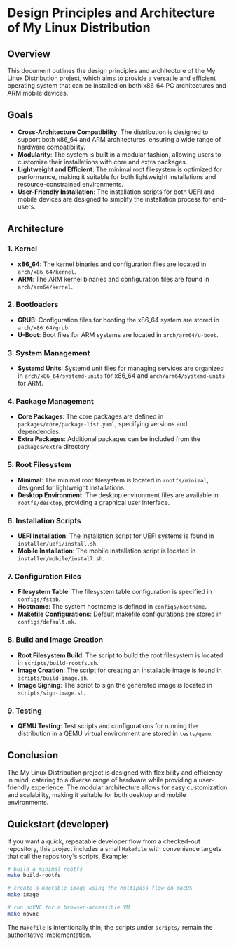 # Design Principles and Architecture of My Linux Distribution

## Overview
This document outlines the design principles and architecture of the My Linux Distribution project, which aims to provide a versatile and efficient operating system that can be installed on both x86_64 PC architectures and ARM mobile devices.

## Goals
- **Cross-Architecture Compatibility**: The distribution is designed to support both x86_64 and ARM architectures, ensuring a wide range of hardware compatibility.
- **Modularity**: The system is built in a modular fashion, allowing users to customize their installations with core and extra packages.
- **Lightweight and Efficient**: The minimal root filesystem is optimized for performance, making it suitable for both lightweight installations and resource-constrained environments.
- **User-Friendly Installation**: The installation scripts for both UEFI and mobile devices are designed to simplify the installation process for end-users.

## Architecture
### 1. Kernel
- **x86_64**: The kernel binaries and configuration files are located in `arch/x86_64/kernel`.
- **ARM**: The ARM kernel binaries and configuration files are found in `arch/arm64/kernel`.

### 2. Bootloaders
- **GRUB**: Configuration files for booting the x86_64 system are stored in `arch/x86_64/grub`.
- **U-Boot**: Boot files for ARM systems are located in `arch/arm64/u-boot`.

### 3. System Management
- **Systemd Units**: Systemd unit files for managing services are organized in `arch/x86_64/systemd-units` for x86_64 and `arch/arm64/systemd-units` for ARM.

### 4. Package Management
- **Core Packages**: The core packages are defined in `packages/core/package-list.yaml`, specifying versions and dependencies.
- **Extra Packages**: Additional packages can be included from the `packages/extra` directory.

### 5. Root Filesystem
- **Minimal**: The minimal root filesystem is located in `rootfs/minimal`, designed for lightweight installations.
- **Desktop Environment**: The desktop environment files are available in `rootfs/desktop`, providing a graphical user interface.

### 6. Installation Scripts
- **UEFI Installation**: The installation script for UEFI systems is found in `installer/uefi/install.sh`.
- **Mobile Installation**: The mobile installation script is located in `installer/mobile/install.sh`.

### 7. Configuration Files
- **Filesystem Table**: The filesystem table configuration is specified in `configs/fstab`.
- **Hostname**: The system hostname is defined in `configs/hostname`.
- **Makefile Configurations**: Default makefile configurations are stored in `configs/default.mk`.

### 8. Build and Image Creation
- **Root Filesystem Build**: The script to build the root filesystem is located in `scripts/build-rootfs.sh`.
- **Image Creation**: The script for creating an installable image is found in `scripts/build-image.sh`.
- **Image Signing**: The script to sign the generated image is located in `scripts/sign-image.sh`.

### 9. Testing
- **QEMU Testing**: Test scripts and configurations for running the distribution in a QEMU virtual environment are stored in `tests/qemu`.

## Conclusion
The My Linux Distribution project is designed with flexibility and efficiency in mind, catering to a diverse range of hardware while providing a user-friendly experience. The modular architecture allows for easy customization and scalability, making it suitable for both desktop and mobile environments.

## Quickstart (developer)
If you want a quick, repeatable developer flow from a checked-out repository, this project includes a small `Makefile` with convenience targets that call the repository's scripts. Example:

```bash
# build a minimal rootfs
make build-rootfs

# create a bootable image using the Multipass flow on macOS
make image

# run noVNC for a browser-accessible VM
make novnc
```

The `Makefile` is intentionally thin; the scripts under `scripts/` remain the authoritative implementation.